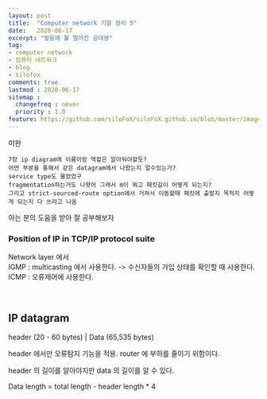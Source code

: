 ```yaml
---
layout: post
title:  "Computer network 기말 정리 5"
date:   2020-06-17
excerpt: "발등에 불 떨어진 공대생"
tag:
- computer network
- 컴퓨터 네트워크
- blog
- silofox
comments: true
lastmod : 2020-06-17
sitemap : 
  changefreq : never
  priority : 1.0
feature: https://github.com/siloFoX/siloFoX.github.io/blob/master/images/computer-architecture/computer-architecture-feature.jpg?raw=true
---
```


미완

```
7장 ip diagram에 이름이랑 역할은 알아둬야할듯?
어떤 부분을 통해서 같은 datagram에서 나왔는지 알수있는가?
service type도 물었었구
fragmentation하는거도 나왓어 그래서 m이 뭐고 패킷길이 어떻게 되는지?
그리고 strict-sourced-route option에서 거쳐서 이동할때 패킷에 출발지 목적지 어떻게 되는지 다 쓰라고 나옴
```

아는 분의 도움을 받아 잘 공부해보자

### Position of IP in TCP/IP protocol suite

Network layer 에서 <br>
IGMP : multicasting 에서 사용한다. -> 수신자들의 가입 상태를 확인할 때 사용한다.<br>
ICMP : 오류제어에 사용한다.

<br>

## IP datagram

header (20 - 60 bytes) | Data (65,535 bytes)

header 에서만 오류탐지 기능을 적용. router 에 부하를 줄이기 위함이다.

header 의 길이를 알아야지만 data 의 길이를 알 수 있다. 

Data length = total length - header length * 4

<!-- ```
0    3  4       7  8             15 16         31
VER     HLEN       Service type     Total length
4 bits  4 bits     8 bits           16 bits

        Identifiacation
        (같은 데이터그램에서 
        나왔다는 것을 알려주는 필드)
        16 bits -->
